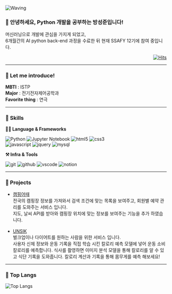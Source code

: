 ![Waving](https://capsule-render.vercel.app/api?type=waving&height=300&text=Sungjoon's%20Github!&fontAlign=50&fontAlignY=40&color=gradient)

### 🙇 안녕하세요, Python 개발을 공부하는 방성준입니다!
머신러닝으로 개발에 관심을 가지게 되었고, <br>6개월간의 AI python back-end 과정을 수료한 뒤 현재 SSAFY 12기에 참여 중입니다.

<div align="right">

[![Hits](https://hits.seeyoufarm.com/api/count/incr/badge.svg?url=https%3A%2F%2Fgithub.com%2FBangSungjoon&count_bg=%23A4EAEA&title_bg=%231651D6&icon=&icon_color=%23FCFCFC&title=%EC%A1%B0%ED%9A%8C%EC%88%98&edge_flat=false)](https://github.com/BangSungjoon)

</div>

---
### 🏃 Let me introduce!
**MBTI** : ISTP <br>
**Major** : 전기전자제어공학과 <br>
**Favorite thing** : 연극

---
### 💪 Skills
**🧑‍💻 Language & Frameworks**

![Python](https://img.shields.io/badge/python-3776AB.svg?&style=for-the-badge&logo=python&logoColor=white)
![Jupyter Notebook](https://img.shields.io/badge/jupyter%20notebook-F37626.svg?&style=for-the-badge&logo=jupyter&logoColor=white)
![html5](https://img.shields.io/badge/html5-E34F26.svg?&style=for-the-badge&logo=html5&logoColor=white)
![css3](https://img.shields.io/badge/css3-1572B6.svg?&style=for-the-badge&logo=css3&logoColor=white)<br>
![javascript](https://img.shields.io/badge/javascript-F7DF1E.svg?&style=for-the-badge&logo=javascript&logoColor=white)
![jquery](https://img.shields.io/badge/jquery-0769AD.svg?&style=for-the-badge&logo=jquery&logoColor=white)
![mysql](https://img.shields.io/badge/mysql-4479A1.svg?&style=for-the-badge&logo=mysql&logoColor=white)

**⚒️ Infra & Tools**

![git](https://img.shields.io/badge/git-F05032.svg?&style=for-the-badge&logo=git&logoColor=white)
![github](https://img.shields.io/badge/github-181717.svg?&style=for-the-badge&logo=github&logoColor=white)
![vscode](https://img.shields.io/badge/vscode-007ACC.svg?&style=for-the-badge&logo=visualstudiocode&logoColor=white)
![notion](https://img.shields.io/badge/notion-000000.svg?&style=for-the-badge&logo=notion&logoColor=white)

---
### 👯 Projects
- [캠핑어때](https://github.com/BangSungjoon/Camping)<br>
  전국의 캠핑장 정보를 가져와서 검색 조건에 맞는 목록을 보여주고, 회원별 예약 관리를 도와주는 서비스 입니다.<br> 지도, 날씨 API를 받아와 캠핑장 위치에 맞는 정보를 보여주는 기능을 추가 하였습니다. <br><br>
- [UNSIK](https://github.com/lifelong-learner-dev/unsik)<br>
  벌크업이나 다이어트를 원하는 사람을 위한 서비스 입니다. <br>
  사용자 신체 정보와 운동 기록을 직접 학습 시킨 칼로리 예측 모델에 넣어 운동 소비 칼로리를 예측합니다. 식사를 촬영하면 이미지 분석 모델을 통해 칼로리를 알 수 있고 식단 기록을 도와줍니다. 칼로리 계산과 기록을 통해 몸무게를 예측 해보세요!

---
### 📖 Top Langs
![Top Langs](https://github-readme-stats.vercel.app/api/top-langs/?username=BangSungjoon&layout=compact)
<!--
**BangSungjoon/BangSungjoon** is a ✨ _special_ ✨ repository because its `README.md` (this file) appears on your GitHub profile.

Here are some ideas to get you started:

- 🔭 I’m currently working on ...
- 🌱 I’m currently learning ...
- 👯 I’m looking to collaborate on ...
- 🤔 I’m looking for help with ...
- 💬 Ask me about ...
- 📫 How to reach me: ...
- 😄 Pronouns: ...
- ⚡ Fun fact: ...
-->
